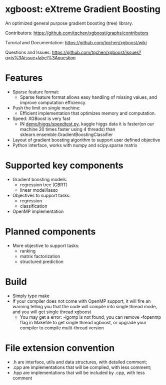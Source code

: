 xgboost: eXtreme Gradient Boosting 
=======
An optimized general purpose gradient boosting (tree) library.

Contributors: https://github.com/tqchen/xgboost/graphs/contributors

Turorial and Documentation: https://github.com/tqchen/xgboost/wiki

Questions and Issues: https://github.com/tqchen/xgboost/issues?q=is%3Aissue+label%3Aquestion

Features
=======
* Sparse feature format:
  - Sparse feature format allows easy handling of missing values, and improve computation efficiency.
* Push the limit on single machine:
  - Efficient implementation that optimizes memory and computation.
* Speed: XGBoost is very fast
  - IN [demo/higgs/speedtest.py](demo/kaggle-higgs/speedtest.py), kaggle higgs data it is faster(on our machine 20 times faster using 4 threads) than sklearn.ensemble.GradientBoostingClassifier
* Layout of gradient boosting algorithm to support user defined objective
* Python interface, works with numpy and scipy.sparse matrix

Supported key components
=======
* Gradient boosting models: 
    - regression tree (GBRT)
    - linear model/lasso
* Objectives to support tasks: 
    - regression
    - classification
* OpenMP implementation

Planned components
=======
* More objective to support tasks: 
    - ranking
    - matrix factorization
    - structured prediction

Build
======
* Simply type make
* If your compiler does not come with OpenMP support, it will fire an warning telling you that the code will compile into single thread mode, and you will get single thread xgboost
  - You may get a error: -lgomp is not found, you can remove -fopenmp flag in Makefile to get single thread xgboost, or upgrade your compiler to compile multi-thread version

File extension convention
=======
* .h are interface, utils and data structures, with detailed comment; 
* .cpp are implementations that will be compiled, with less comment; 
* .hpp are implementations that will be included by .cpp, with less comment
